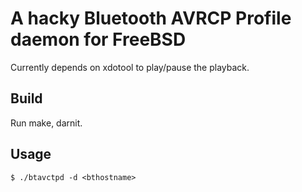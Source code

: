 # A hacky Bluetooth AVRCP Profile daemon for FreeBSD

Currently depends on xdotool to play/pause the playback.


## Build

Run make, darnit.

## Usage

```console
$ ./btavctpd -d <bthostname>
```
